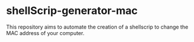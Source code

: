 # shellScrip-generator-mac
This repository aims to automate the creation of a shellscrip to change the MAC address of your computer.
